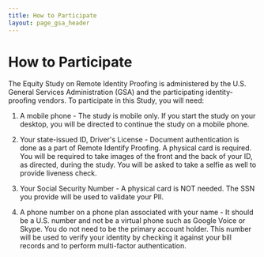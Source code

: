 ```yaml
---
title: How to Participate
layout: page_gsa_header
---
```

# How to Participate
The Equity Study on Remote Identity Proofing is administered by the U.S. General Services Administration (GSA) and the participating identity-proofing vendors. To participate in this Study, you will need:

1. A mobile phone - The study is mobile only. If you start the study on your desktop, you will be directed to continue the study on a mobile phone. 

2. Your state-issued ID, Driver's License - Document authentication is done as a part of Remote Identify Proofing. A physical card is required. You will be required to take images of the front and the back of your ID, as directed, during the study. You will be asked to take a selfie as well to provide liveness check.

3. Your Social Security Number - A physical card is NOT needed. The SSN you provide will be used to validate your PII.

4. A phone number on a phone plan associated with your name - It should be a U.S. number and not be a virtual phone such as Google Voice or Skype. You do not need to be the primary account holder. This number will be used to verify your identity by checking it against your bill records and to perform multi-factor authentication.
